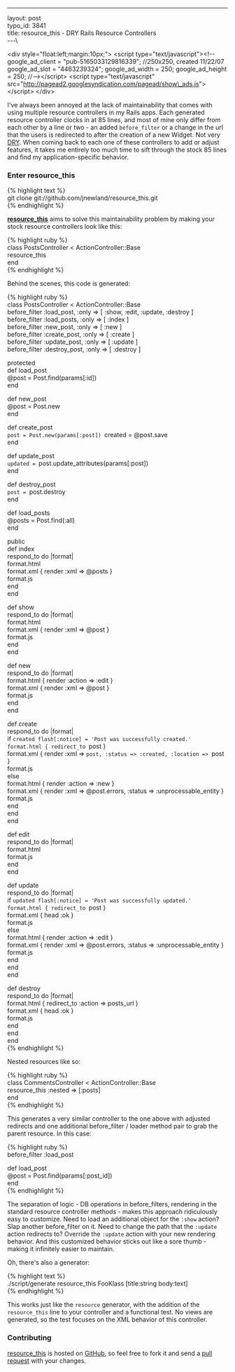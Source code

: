 ------------------------------------------------------------------------

layout: post\
typo\_id: 3841\
title: resource\_this - DRY Rails Resource Controllers\
---\

&lt;div style="float:left;margin:10px;"&gt;
&lt;script type="text/javascript"&gt;&lt;!--
google\_ad\_client = "pub-5165033129816339";
//250x250, created 11/22/07
google\_ad\_slot = "4463239324";
google\_ad\_width = 250;
google\_ad\_height = 250;
//--&gt;&lt;/script&gt;
&lt;script type="text/javascript" src="http://pagead2.googlesyndication.com/pagead/show\_ads.js"&gt;
&lt;/script&gt;
&lt;/div&gt;

I've always been annoyed at the lack of maintainability that comes with
using multiple resource controllers in my Rails apps. Each generated
resource controller clocks in at 85 lines, and most of mine only differ
from each other by a line or two - an added `before_filter` or a change
in the url that the users is redirected to after the creation of a new
Widget. Not very
[DRY](http://en.wikipedia.org/wiki/Don%27t_repeat_yourself). When coming
back to each one of these controllers to add or adjust features, it
takes me entirely too much time to sift through the stock 85 lines and
find my application-specific behavior.

### Enter resource\_this

{% highlight text %}\
git clone git://github.com/jnewland/resource\_this.git\
{% endhighlight %}

[**resource\_this**](http://github.com/jnewland/resource_this/tree/master)
aims to solve this maintainability problem by making your stock resource
controllers look like this:

{% highlight ruby %}\
class PostsController &lt; ActionController::Base\
resource\_this\
end\
{% endhighlight %}

Behind the scenes, this code is generated:

{% highlight ruby %}\
class PostsController &lt; ActionController::Base\
before\_filter :load\_post, :only =&gt; \[ :show, :edit, :update,
:destroy \]\
before\_filter :load\_posts, :only =&gt; \[ :index \]\
before\_filter :new\_post, :only =&gt; \[ :new \]\
before\_filter :create\_post, :only =&gt; \[ :create \]\
before\_filter :update\_post, :only =&gt; \[ :update \]\
before\_filter :destroy\_post, :only =&gt; \[ :destroy \]

protected\
def load\_post\
@post = Post.find(params\[:id\])\
end

def new\_post\
@post = Post.new\
end

def create\_post\
`post = Post.new(params[:post])
      `created = @post.save\
end

def update\_post\
`updated = `post.update\_attributes(params\[:post\])\
end

def destroy\_post\
`post = `post.destroy\
end

def load\_posts\
@posts = Post.find(:all)\
end

public\
def index\
respond\_to do |format|\
format.html\
format.xml { render :xml =&gt; @posts }\
format.js\
end\
end

def show\
respond\_to do |format|\
format.html\
format.xml { render :xml =&gt; @post }\
format.js\
end\
end

def new\
respond\_to do |format|\
format.html { render :action =&gt; :edit }\
format.xml { render :xml =&gt; @post }\
format.js\
end\
end

def create\
respond\_to do |format|\
if `created
          flash[:notice] = 'Post was successfully created.'
          format.html { redirect_to `post }\
format.xml { render :xml =&gt;
`post, :status => :created, :location => `post }\
format.js\
else\
format.html { render :action =&gt; :new }\
format.xml { render :xml =&gt; @post.errors, :status =&gt;
:unprocessable\_entity }\
format.js\
end\
end\
end

def edit\
respond\_to do |format|\
format.html\
format.js\
end\
end

def update\
respond\_to do |format|\
if `updated
          flash[:notice] = 'Post was successfully updated.'
          format.html { redirect_to `post }\
format.xml { head :ok }\
format.js\
else\
format.html { render :action =&gt; :edit }\
format.xml { render :xml =&gt; @post.errors, :status =&gt;
:unprocessable\_entity }\
format.js\
end\
end\
end

def destroy\
respond\_to do |format|\
format.html { redirect\_to :action =&gt; posts\_url }\
format.xml { head :ok }\
format.js\
end\
end\
end\
{% endhighlight %}

Nested resources like so:

{% highlight ruby %}\
class CommentsController &lt; ActionController::Base\
resource\_this :nested =&gt; \[:posts\]\
end\
{% endhighlight %}

This generates a very similar controller to the one above with adjusted
redirects and one additional before\_filter / loader method pair to grab
the parent resource. In this case:

{% highlight ruby %}\
before\_filter :load\_post

def load\_post\
@post = Post.find(params\[:post\_id\])\
end\
{% endhighlight %}

The separation of logic - DB operations in before\_filters, rendering in
the standard resource controller methods - makes this approach
ridiculously easy to customize. Need to load an additional object for
the `:show` action? Slap another before\_filter on it. Need to change
the path that the `:update` action redirects to? Override the `:update`
action with your new rendering behavior. And this customized behavior
sticks out like a sore thumb - making it infinitely easier to maintain.

Oh, there's also a generator:

{% highlight text %}\
./script/generate resource\_this FooKlass \[title:string body:text\]\
{% endhighlight %}

This works just like the `resource` generator, with the addition of the
`resource_this` line to your controller and a functional test. No views
are generated, so the test focuses on the XML behavior of this
controller.

### Contributing

[resource\_this](http://github.com/jnewland/resource_this/tree/master)
is hosted on [GitHub](http://github.com), so feel free to fork it and
send a [pull request](http://github.com/guides/pull-requests) with your
changes.
